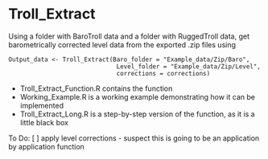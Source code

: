 # Troll_Extract

Using a folder with BaroTroll data and a folder with RuggedTroll data, get barometrically corrected level data from the exported .zip files using 

```
Output_data <- Troll_Extract(Baro_folder = "Example_data/Zip/Baro", 
                              Level_folder = "Example_data/Zip/Level",
                              corrections = corrections)
```

* Troll_Extract_Function.R contains the function
* Working_Example.R is a working example demonstrating how it can be implemented
* Troll_Extract_Long.R is a step-by-step version of the function, as it is a little black box


To Do:
[ ] apply level corrections - suspect this is going to be an application by application function